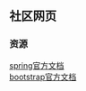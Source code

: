 ## 社区网页

### 资源
[spring官方文档](https://spring.io/guides)
</br>[bootstrap官方文档](https://v3.bootcss.com/css/)
